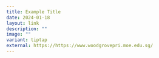 ```yaml
---
title: Example Title
date: 2024-01-18
layout: link
description: ""
image: ""
variant: tiptap
external: https://https://www.woodgrovepri.moe.edu.sg/
---
```

